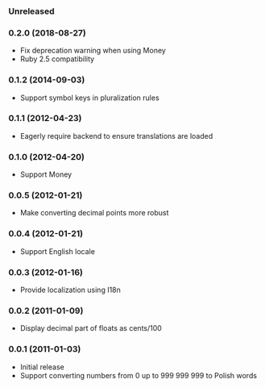 ### Unreleased

### 0.2.0 (2018-08-27)

* Fix deprecation warning when using Money
* Ruby 2.5 compatibility

### 0.1.2 (2014-09-03)

* Support symbol keys in pluralization rules

### 0.1.1 (2012-04-23)

* Eagerly require backend to ensure translations are loaded

### 0.1.0 (2012-04-20)

* Support Money

### 0.0.5 (2012-01-21)

* Make converting decimal points more robust

### 0.0.4 (2012-01-21)

* Support English locale

### 0.0.3 (2012-01-16)

* Provide localization using I18n

### 0.0.2 (2011-01-09)

* Display decimal part of floats as cents/100

### 0.0.1 (2011-01-03)

* Initial release
* Support converting numbers from 0 up to 999 999 999 to Polish words
